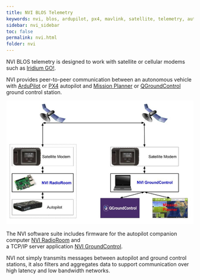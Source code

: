 ```yaml
---
title: NVI BLOS Telemetry
keywords: nvi, blos, ardupilot, px4, mavlink, satellite, telemetry, autonomou vehicle
sidebar: nvi_sidebar
toc: false
permalink: nvi.html
folder: nvi
---
```


NVI BLOS telemetry is designed to work with satellite or cellular modems such as
[Iridium GO!](https://www.iridium.com/products/details/iridiumgo).

NVI provides peer-to-peer communication between an autonomous vehicle with 
[ArduPilot](http://ardupilot.org/) or [PX4](http://px4.io/) autopilot and 
[Mission Planner](http://ardupilot.org/planner/) or 
[QGroundControl](http://qgroundcontrol.com/) ground control station.

![NVI System Architecture](images/nvi.jpg)

The NVI software suite includes firmware for the autopilot companion computer [NVI RadioRoom](nviradioroom.html) and  
a TCP/IP server application [NVI GroundControl](nvigroundcontrol.html). 

NVI not simply transmits messages between autopilot and ground control stations, 
it also filters and aggregates data to support communication over high latency and low bandwidth networks.